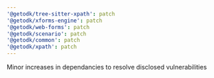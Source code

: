 ```yaml
---
'@getodk/tree-sitter-xpath': patch
'@getodk/xforms-engine': patch
'@getodk/web-forms': patch
'@getodk/scenario': patch
'@getodk/common': patch
'@getodk/xpath': patch
---
```


Minor increases in dependancies to resolve disclosed vulnerabilities
